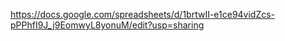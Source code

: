 


https://docs.google.com/spreadsheets/d/1brtwII-e1ce94vidZcs-pPPhfI9J_j9EomwyL8yonuM/edit?usp=sharing
